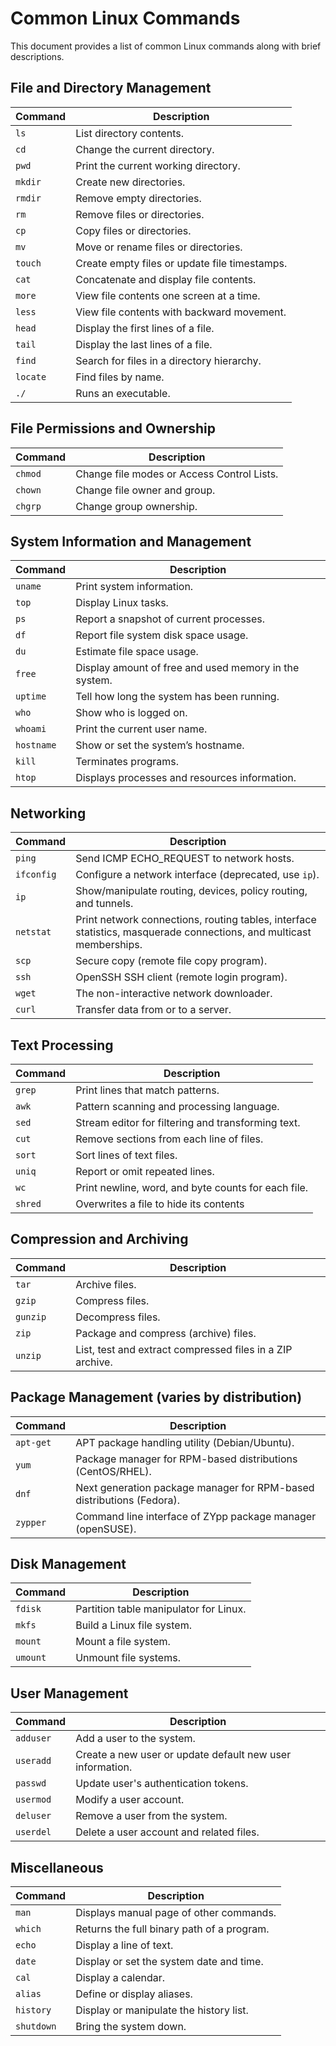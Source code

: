 # Common Linux Commands

This document provides a list of common Linux commands along with brief descriptions.

## File and Directory Management

| Command | Description                           |
|---------|---------------------------------------|
| `ls`    | List directory contents.              |
| `cd`    | Change the current directory.         |
| `pwd`   | Print the current working directory.  |
| `mkdir` | Create new directories.               |
| `rmdir` | Remove empty directories.             |
| `rm`    | Remove files or directories.          |
| `cp`    | Copy files or directories.            |
| `mv`    | Move or rename files or directories.  |
| `touch` | Create empty files or update file timestamps. |
| `cat`   | Concatenate and display file contents.|
| `more`  | View file contents one screen at a time. |
| `less`  | View file contents with backward movement. |
| `head`  | Display the first lines of a file.    |
| `tail`  | Display the last lines of a file.     |
| `find`  | Search for files in a directory hierarchy. |
| `locate`| Find files by name.                   |
| `./`    |	Runs an executable.                   |

## File Permissions and Ownership

| Command | Description                           |
|---------|---------------------------------------|
| `chmod` | Change file modes or Access Control Lists. |
| `chown` | Change file owner and group.          |
| `chgrp` | Change group ownership.               |

## System Information and Management

| Command   | Description                                     |
|-----------|-------------------------------------------------|
| `uname`   | Print system information.                       |
| `top`     | Display Linux tasks.                            |
| `ps`      | Report a snapshot of current processes.         |
| `df`      | Report file system disk space usage.            |
| `du`      | Estimate file space usage.                      |
| `free`    | Display amount of free and used memory in the system. |
| `uptime`  | Tell how long the system has been running.      |
| `who`     | Show who is logged on.                          |
| `whoami`  | Print the current user name.                    |
| `hostname`| Show or set the system’s hostname.              |
| `kill`    |	Terminates programs.                            |
| `htop`    |	Displays processes and resources information.   |

## Networking

| Command  | Description                                       |
|----------|---------------------------------------------------|
| `ping`   | Send ICMP ECHO_REQUEST to network hosts.          |
| `ifconfig`| Configure a network interface (deprecated, use `ip`). |
| `ip`     | Show/manipulate routing, devices, policy routing, and tunnels. |
| `netstat`| Print network connections, routing tables, interface statistics, masquerade connections, and multicast memberships. |
| `scp`    | Secure copy (remote file copy program).           |
| `ssh`    | OpenSSH SSH client (remote login program).        |
| `wget`   | The non-interactive network downloader.           |
| `curl`   | Transfer data from or to a server.                |

## Text Processing

| Command | Description                                       |
|---------|---------------------------------------------------|
| `grep`  | Print lines that match patterns.                  |
| `awk`   | Pattern scanning and processing language.         |
| `sed`   | Stream editor for filtering and transforming text.|
| `cut`   | Remove sections from each line of files.          |
| `sort`  | Sort lines of text files.                         |
| `uniq`  | Report or omit repeated lines.                    |
| `wc`    | Print newline, word, and byte counts for each file.|
| `shred` |	Overwrites a file to hide its contents            |

## Compression and Archiving

| Command | Description                                       |
|---------|---------------------------------------------------|
| `tar`   | Archive files.                                    |
| `gzip`  | Compress files.                                   |
| `gunzip`| Decompress files.                                 |
| `zip`   | Package and compress (archive) files.             |
| `unzip` | List, test and extract compressed files in a ZIP archive. |

## Package Management (varies by distribution)

| Command  | Description                                      |
|----------|--------------------------------------------------|
| `apt-get`| APT package handling utility (Debian/Ubuntu).    |
| `yum`    | Package manager for RPM-based distributions (CentOS/RHEL). |
| `dnf`    | Next generation package manager for RPM-based distributions (Fedora). |
| `zypper` | Command line interface of ZYpp package manager (openSUSE). |

## Disk Management

| Command | Description                                      |
|---------|--------------------------------------------------|
| `fdisk` | Partition table manipulator for Linux.           |
| `mkfs`  | Build a Linux file system.                       |
| `mount` | Mount a file system.                             |
| `umount`| Unmount file systems.                            |

## User Management

| Command  | Description                                      |
|----------|--------------------------------------------------|
| `adduser`| Add a user to the system.                        |
| `useradd`| Create a new user or update default new user information. |
| `passwd` | Update user's authentication tokens.             |
| `usermod`| Modify a user account.                           |
| `deluser`| Remove a user from the system.                   |
| `userdel`| Delete a user account and related files.         |

## Miscellaneous

| Command  | Description                                      |
|----------|--------------------------------------------------|
| `man`    |	Displays manual page of other commands.         |
| `which`  |	Returns the full binary path of a program.      |
| `echo`   | Display a line of text.                          |
| `date`   | Display or set the system date and time.         |
| `cal`    | Display a calendar.                              |
| `alias`  | Define or display aliases.                       |
| `history`| Display or manipulate the history list.          |
| `shutdown`| Bring the system down.                          |


